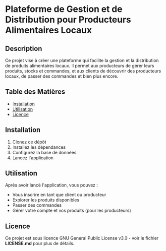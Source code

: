# Plateforme de Gestion et de Distribution pour Producteurs Alimentaires Locaux

## Description
Ce projet vise à créer une plateforme qui facilite la gestion et la distribution de produits alimentaires locaux. Il permet aux producteurs de gérer leurs produits, stocks et commandes, et aux clients de découvrir des producteurs locaux, de passer des commandes et bien plus encore.

## Table des Matières 
- [Installation](#installation) 
- [Utilisation](#utilisation) 
- [Licence](#licence)

## Installation
1. Clonez ce dépôt
2. Installez les dépendances
3. Configurez la base de données
4. Lancez l'application

## Utilisation
Après avoir lancé l'application, vous pouvez :
- Vous inscrire en tant que client ou producteur
- Explorer les produits disponibles
- Passer des commandes
- Gérer votre compte et vos produits (pour les producteurs)

## Licence

Ce projet est sous licence GNU General Public License v3.0 - voir le fichier **LICENSE.md** pour plus de détails.
